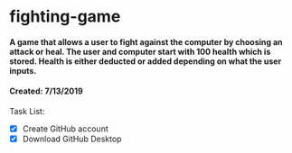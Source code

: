 # fighting-game
#### A game that allows a user to fight against the computer by choosing an attack or heal.  The user and computer start with 100 health which is stored. Health is either deducted or added depending on what the user inputs. 

#### Created: 7/13/2019

Task List:
- [x] Create GitHub account
- [x] Download GitHub Desktop
